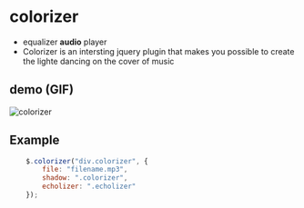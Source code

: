 # colorizer

* equalizer __audio__ player
* Colorizer is an intersting jquery  plugin that makes you possible to create the lighte dancing on the cover of music

## demo (GIF)

![colorizer](http://imgh.us/colorizer_demo_1.gif)

## Example

```javascript
    $.colorizer("div.colorizer", {
        file: "filename.mp3",
        shadow: ".colorizer",
        echolizer: ".echolizer"
    });
```

